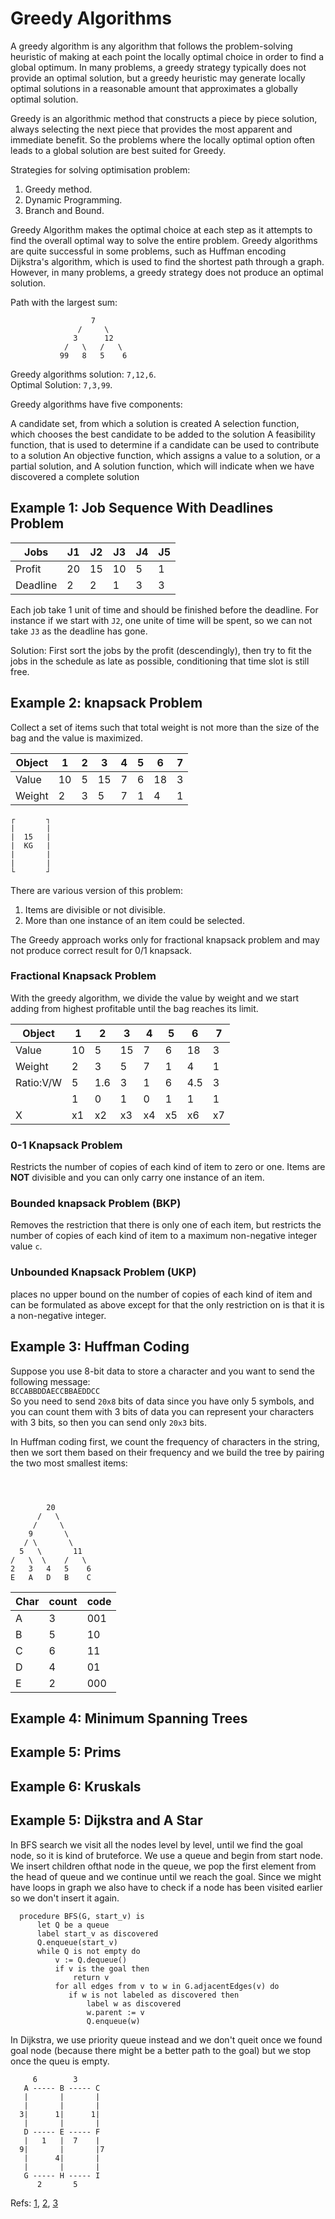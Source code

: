 # Greedy Algorithms

A greedy algorithm is any algorithm that follows the problem-solving heuristic of making at each point the locally optimal choice 
in order to find a global optimum. In many problems, a greedy strategy typically does not provide an optimal solution, but a greedy 
heuristic may generate locally optimal solutions in a reasonable amount that approximates a globally optimal solution.

Greedy is an algorithmic method that constructs a piece by piece solution, always selecting the next piece that provides the most 
apparent and immediate benefit. So the problems where the locally optimal option often leads to a global solution are best suited for Greedy.


Strategies for solving optimisation problem:
1) Greedy method.
2) Dynamic Programming.
3) Branch and Bound.


Greedy Algorithm makes the optimal choice at each step as it attempts to find the overall optimal way to solve the entire problem. 
Greedy algorithms are quite successful in some problems, such as Huffman encoding Dijkstra's algorithm, which is used to find the 
shortest path through a graph.
However, in many problems, a greedy strategy does not produce an optimal solution.

Path with the largest sum:

```
                  7
               /     \                  
              3      12 
            /   \   /   \  
           99   8   5    6

```
Greedy algorithms solution: `7,12,6`.  
Optimal Solution: `7,3,99`.



Greedy algorithms have five components:

A candidate set, from which a solution is created
A selection function, which chooses the best candidate to be added to the solution
A feasibility function, that is used to determine if a candidate can be used to contribute to a solution
An objective function, which assigns a value to a solution, or a partial solution, and
A solution function, which will indicate when we have discovered a complete solution



## Example 1: Job Sequence With Deadlines Problem 

| Jobs     | J1  | J2  | J3  | J4 | J5 |
| ---      | --- | --- | --- |--- |--- |
| Profit   | 20  |  15 |  10 | 5  | 1  |
| Deadline |  2  |  2  |  1  | 3  | 3  | 


Each job take 1 unit of time and should be finished before the deadline. For instance if we start with `J2`, one unite of time will be spent, so we can not take `J3` as the deadline has gone.

Solution:
First sort the jobs by the profit (descendingly), then try to fit the jobs in the schedule as late as possible, conditioning that time slot is still free.






## Example 2: knapsack Problem

Collect a set of items such that total weight is not more than the size of the bag and the value is maximized.

| Object| 1  | 2 | 3  | 4 | 5 | 6  | 7 | 
| ---   |--- |---|--- |---|---|--- |---|
| Value | 10 | 5 | 15 | 7 | 6 | 18 | 3 |
| Weight| 2  | 3 | 5  | 7 | 1 | 4  | 1 |

```
┌       ┐
|       |
|  15   |
|  KG   |
|       |
|       |
└       ┘
```
There are various version of this problem:
1) Items are divisible or not divisible.
2) More than one instance of an item could be selected.

The Greedy approach works only for fractional knapsack problem and may not produce correct result for 0/1 knapsack.
### Fractional Knapsack Problem

With the greedy algorithm, we divide the value by weight and we start adding from highest profitable until the bag reaches its limit.

| Object| 1  | 2   | 3  | 4 | 5 | 6    | 7 | 
| ---   |--- |---  |--- |---|---|---   |---|
| Value | 10 | 5   | 15 | 7 | 6 | 18   | 3 |
| Weight| 2  | 3   | 5  | 7 | 1 | 4    | 1 |
|Ratio:V/W| 5  | 1.6 | 3  | 1 | 6 | 4.5  | 3 |
|       |  1 |  0  | 1  | 0 | 1 | 1    | 1 |
|   X   | x1 | x2  | x3 | x4|x5 | x6   |x7 |

### 0-1 Knapsack Problem
Restricts the number of copies of each kind of item to zero or one. Items are **NOT** divisible and you can only carry one instance of an item.


### Bounded knapsack Problem (BKP)

Removes the restriction that there is only one of each item, but restricts the number of copies of each kind of item to a maximum non-negative 
integer value `c`.

### Unbounded Knapsack Problem (UKP) 
places no upper bound on the number of copies of each kind of item and can be formulated as above except for that the only restriction
 on is that it is a non-negative integer.



## Example 3: Huffman Coding

Suppose you use 8-bit data to store a character and you want to send the following message:  
`BCCABBDDAECCBBAEDDCC`  
So you need to send `20x8` bits of data since you have only 5 symbols, and you can count them with 3 bits of data you can represent your characters with 3  bits, so then you can send only `20x3` bits. 

In Huffman coding first, we count the frequency of characters in the string, then we sort them based on their frequency and we build the tree
by pairing the two most smallest items:

```



        20 
      /   \
     /     \ 
    9       \
   / \       \
  5   \       11
/   \  \    /   \
2   3   4   5    6
E   A   D   B    C   
```


| Char| count | code |
| --- | ---   | ---  |
| A   |  3    |  001 |
| B   |  5    |  10  |
| C   |  6    |  11  |
| D   |  4    |  01  |
| E   |  2    |  000 |




## Example 4: Minimum Spanning Trees

## Example 5: Prims 

## Example 6: Kruskals


## Example 5: Dijkstra and A Star
In BFS search we visit all the nodes level by level, until we find the goal node, so it is kind of bruteforce. 
We use a queue and begin from start node. We insert children ofthat node in the queue, we pop the first element from the head of queue and we continue
until we reach the goal. Since we might have loops in graph we also have to check if a node has been visited earlier so we don't insert it again.

```
  procedure BFS(G, start_v) is
      let Q be a queue
      label start_v as discovered
      Q.enqueue(start_v)
      while Q is not empty do
          v := Q.dequeue()
          if v is the goal then
              return v
          for all edges from v to w in G.adjacentEdges(v) do
             if w is not labeled as discovered then
                 label w as discovered
                 w.parent := v
                 Q.enqueue(w)
```
In Dijkstra, we use priority queue instead and we don't queit once we found goal node (because there might be a better path to the goal) but we 
stop once the queu is empty. 
```
     6        3
   A ----- B ----- C
   |       |       |
   |       |       |   
  3|      1|      1|  
   |       |       |
   D ----- E ----- F
   |   1   |  7    |
  9|       |       |7
   |      4|       | 
   |       |       | 
   G ----- H ----- I
      2       5
```   

Refs: [1](https://www.geeksforgeeks.org/greedy-algorithms/),
      [2](https://www.youtube.com/watch?v=bRvs8rOQU-Q),
      [3](https://web.stanford.edu/class/archive/cs/cs106x/cs106x.1192/lectures/Lecture23/Lecture23.pdf)
